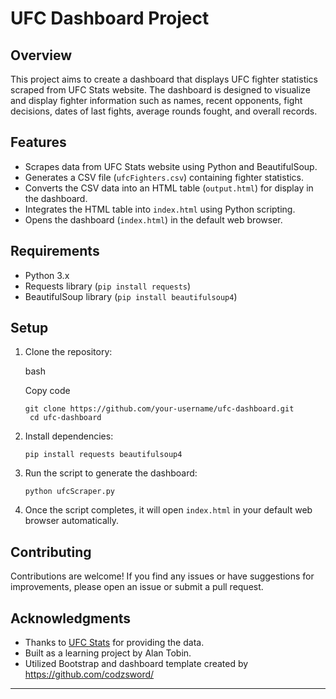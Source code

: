 # UFC Dashboard Project

## Overview

This project aims to create a dashboard that displays UFC fighter statistics scraped from UFC Stats website. The dashboard is designed to visualize and display fighter information such as names, recent opponents, fight decisions, dates of last fights, average rounds fought, and overall records.

## Features

-   Scrapes data from UFC Stats website using Python and BeautifulSoup.
-   Generates a CSV file (`ufcFighters.csv`) containing fighter statistics.
-   Converts the CSV data into an HTML table (`output.html`) for display in the dashboard.
-   Integrates the HTML table into `index.html` using Python scripting.
-   Opens the dashboard (`index.html`) in the default web browser.

## Requirements

-   Python 3.x
-   Requests library (`pip install requests`)
-   BeautifulSoup library (`pip install beautifulsoup4`)

## Setup

1.  Clone the repository:
    
    bash
    
    Copy code
    
    `git clone https://github.com/your-username/ufc-dashboard.git `<br />`
cd ufc-dashboard` 
    
3.  Install dependencies:
    
    `pip install requests beautifulsoup4` 
    
4.  Run the script to generate the dashboard:
    
    `python ufcScraper.py` 
    
5.  Once the script completes, it will open `index.html` in your default web browser automatically.
    

## Contributing

Contributions are welcome! If you find any issues or have suggestions for improvements, please open an issue or submit a pull request.

## Acknowledgments

-   Thanks to [UFC Stats](http://www.ufcstats.com/) for providing the data.
-   Built as a learning project by Alan Tobin.
-   Utilized Bootstrap and dashboard template created by https://github.com/codzsword/

----------
